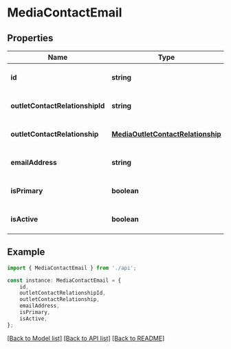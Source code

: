 # MediaContactEmail


## Properties

Name | Type | Description | Notes
------------ | ------------- | ------------- | -------------
**id** | **string** |  | [optional] [default to undefined]
**outletContactRelationshipId** | **string** |  | [optional] [default to undefined]
**outletContactRelationship** | [**MediaOutletContactRelationship**](MediaOutletContactRelationship.md) |  | [optional] [default to undefined]
**emailAddress** | **string** |  | [optional] [default to undefined]
**isPrimary** | **boolean** |  | [optional] [default to undefined]
**isActive** | **boolean** |  | [optional] [default to undefined]

## Example

```typescript
import { MediaContactEmail } from './api';

const instance: MediaContactEmail = {
    id,
    outletContactRelationshipId,
    outletContactRelationship,
    emailAddress,
    isPrimary,
    isActive,
};
```

[[Back to Model list]](../README.md#documentation-for-models) [[Back to API list]](../README.md#documentation-for-api-endpoints) [[Back to README]](../README.md)
